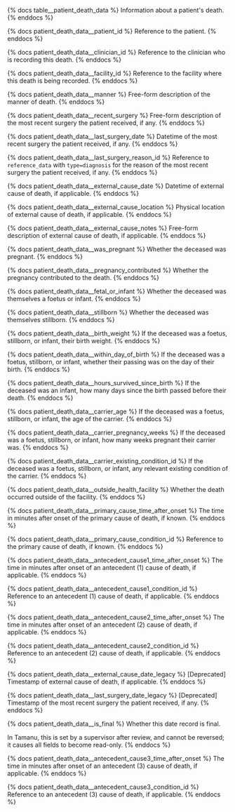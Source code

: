 {% docs table__patient_death_data %}
Information about a patient's death.
{% enddocs %}

{% docs patient_death_data__patient_id %}
Reference to the patient.
{% enddocs %}

{% docs patient_death_data__clinician_id %}
Reference to the clinician who is recording this death.
{% enddocs %}

{% docs patient_death_data__facility_id %}
Reference to the facility where this death is being recorded.
{% enddocs %}

{% docs patient_death_data__manner %}
Free-form description of the manner of death.
{% enddocs %}

{% docs patient_death_data__recent_surgery %}
Free-form description of the most recent surgery the patient received, if any.
{% enddocs %}

{% docs patient_death_data__last_surgery_date %}
Datetime of the most recent surgery the patient received, if any.
{% enddocs %}

{% docs patient_death_data__last_surgery_reason_id %}
Reference to `reference_data` with `type=diagnosis` for the reason of the most recent surgery the patient received, if any.
{% enddocs %}

{% docs patient_death_data__external_cause_date %}
Datetime of external cause of death, if applicable.
{% enddocs %}

{% docs patient_death_data__external_cause_location %}
Physical location of external cause of death, if applicable.
{% enddocs %}

{% docs patient_death_data__external_cause_notes %}
Free-form description of external cause of death, if applicable.
{% enddocs %}

{% docs patient_death_data__was_pregnant %}
Whether the deceased was pregnant.
{% enddocs %}

{% docs patient_death_data__pregnancy_contributed %}
Whether the pregnancy contributed to the death.
{% enddocs %}

{% docs patient_death_data__fetal_or_infant %}
Whether the deceased was themselves a foetus or infant.
{% enddocs %}

{% docs patient_death_data__stillborn %}
Whether the deceased was themselves stillborn.
{% enddocs %}

{% docs patient_death_data__birth_weight %}
If the deceased was a foetus, stillborn, or infant, their birth weight.
{% enddocs %}

{% docs patient_death_data__within_day_of_birth %}
If the deceased was a foetus, stillborn, or infant, whether their passing was on the day of their birth.
{% enddocs %}

{% docs patient_death_data__hours_survived_since_birth %}
If the deceased was an infant, how many days since the birth passed before their death.
{% enddocs %}

{% docs patient_death_data__carrier_age %}
If the deceased was a foetus, stillborn, or infant, the age of the carrier.
{% enddocs %}

{% docs patient_death_data__carrier_pregnancy_weeks %}
If the deceased was a foetus, stillborn, or infant, how many weeks pregnant their carrier was.
{% enddocs %}

{% docs patient_death_data__carrier_existing_condition_id %}
If the deceased was a foetus, stillborn, or infant, any relevant existing condition of the carrier.
{% enddocs %}

{% docs patient_death_data__outside_health_facility %}
Whether the death occurred outside of the facility.
{% enddocs %}

{% docs patient_death_data__primary_cause_time_after_onset %}
The time in minutes after onset of the primary cause of death, if known.
{% enddocs %}

{% docs patient_death_data__primary_cause_condition_id %}
Reference to the primary cause of death, if known.
{% enddocs %}

{% docs patient_death_data__antecedent_cause1_time_after_onset %}
The time in minutes after onset of an antecedent (1) cause of death, if applicable.
{% enddocs %}

{% docs patient_death_data__antecedent_cause1_condition_id %}
Reference to an antecedent (1) cause of death, if applicable.
{% enddocs %}

{% docs patient_death_data__antecedent_cause2_time_after_onset %}
The time in minutes after onset of an antecedent (2) cause of death, if applicable.
{% enddocs %}

{% docs patient_death_data__antecedent_cause2_condition_id %}
Reference to an antecedent (2) cause of death, if applicable.
{% enddocs %}

{% docs patient_death_data__external_cause_date_legacy %}
[Deprecated] Timestamp of external cause of death, if applicable.
{% enddocs %}

{% docs patient_death_data__last_surgery_date_legacy %}
[Deprecated] Timestamp of the most recent surgery the patient received, if any.
{% enddocs %}

{% docs patient_death_data__is_final %}
Whether this date record is final.

In Tamanu, this is set by a supervisor after review, and cannot be reversed; it causes all fields to
become read-only.
{% enddocs %}

{% docs patient_death_data__antecedent_cause3_time_after_onset %}
The time in minutes after onset of an antecedent (3) cause of death, if applicable.
{% enddocs %}

{% docs patient_death_data__antecedent_cause3_condition_id %}
Reference to an antecedent (3) cause of death, if applicable.
{% enddocs %}
